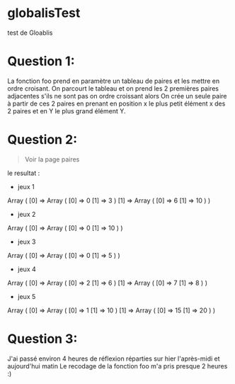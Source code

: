 # globalisTest
test de Gloablis
# Question 1:
La fonction foo prend en paramètre un tableau de paires et les mettre en ordre croisant.
On parcourt le tableau et on prend les 2 premières paires adjacentes s'ils ne sont pas on ordre croissant alors 
On crée un seule paire à partir de ces 2 paires en prenant en position x le plus petit élément x des 2 paires et en Y le plus grand élément Y.

# Question 2:
  >Voir la page paires
  
  le resultat :
  
  * jeux 1
  
  
  Array
(
    [0] => Array
        (
            [0] => 0
            [1] => 3
        )
    [1] => Array
        (
            [0] => 6
            [1] => 10
        )
)

  * jeux 2

Array
(
    [0] => Array
        (
            [0] => 0
            [1] => 10
        )
)

 * jeux 3
  
Array
(
    [0] => Array
        (
            [0] => 0
            [1] => 5
        )
)

  * jeux 4 
  
Array
(
    [0] => Array
        (
            [0] => 2
            [1] => 6
        )
    [1] => Array
        (
            [0] => 7
            [1] => 8
        )
)

  * jeux 5
  
Array
(
    [0] => Array
        (
            [0] => 1
            [1] => 10
        )
    [1] => Array
        (
            [0] => 15
            [1] => 20
        )
)

# Question 3:

J'ai passé environ 4 heures de réflexion réparties sur hier l'après-midi et aujourd'hui matin
Le recodage de la fonction foo m'a pris presque 2 heures :)

